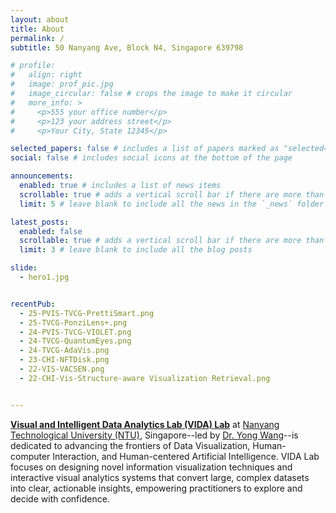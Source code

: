 ```yaml
---
layout: about
title: About
permalink: /
subtitle: 50 Nanyang Ave, Block N4, Singapore 639798

# profile:
#   align: right
#   image: prof_pic.jpg
#   image_circular: false # crops the image to make it circular
#   more_info: >
#     <p>555 your office number</p>
#     <p>123 your address street</p>
#     <p>Your City, State 12345</p>

selected_papers: false # includes a list of papers marked as "selected={true}"
social: false # includes social icons at the bottom of the page

announcements:
  enabled: true # includes a list of news items
  scrollable: true # adds a vertical scroll bar if there are more than 3 news items
  limit: 5 # leave blank to include all the news in the `_news` folder

latest_posts:
  enabled: false
  scrollable: true # adds a vertical scroll bar if there are more than 3 new posts items
  limit: 3 # leave blank to include all the blog posts

slide:
  - hero1.jpg


recentPub:
  - 25-PVIS-TVCG-PrettiSmart.png
  - 25-TVCG-PonziLens+.png
  - 24-PVIS-TVCG-VIOLET.png
  - 24-TVCG-QuantumEyes.png
  - 24-TVCG-AdaVis.png
  - 23-CHI-NFTDisk.png
  - 22-VIS-VACSEN.png
  - 22-CHI-Vis-Structure-aware Visualization Retrieval.png


---
```


<!-- 在 index.md 或其他页面插入以下代码 -->
<!-- <div style="text-align: center;">
  <img src="{{ '/assets/img/custom/banner.jpg' | relative_url }}" alt="Banner Image" style="width: 100%; max-width: 1200px; height: auto; border-radius: 10px; box-shadow: 0 4px 8px rgba(0,0,0,0.2); margin-bottom: 2rem;" />
</div> -->


[**Visual and Intelligent Data Analytics Lab (VIDA) Lab**](https://vida-lab.org/) at [Nanyang Technological University (NTU)](https://www.ntu.edu.sg/), Singapore--led by [Dr. Yong Wang](https://yong-wang.org/)--is dedicated to advancing the frontiers of Data Visualization, Human-computer Interaction, and Human-centered Artificial Intelligence.
VIDA Lab focuses on designing novel information visualization techniques and interactive visual analytics systems that convert large, complex datasets into clear, actionable insights, empowering practitioners to explore and decide with confidence.


